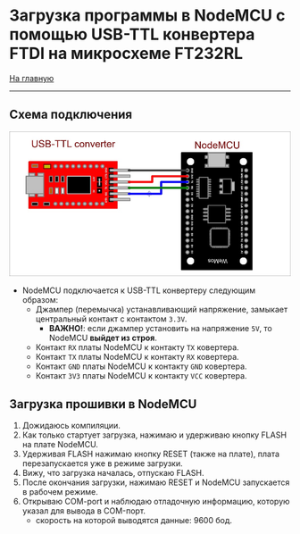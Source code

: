 # Загрузка программы в NodeMCU с помощью USB-TTL конвертера FTDI на микросхеме FT232RL
[На главную](../rear%20protective%20light.md)
___
## Схема подключения
![](../images/ftdi-to-nodemcu-connect-img.jpg)
- NodeMCU подключается к USB-TTL конвертеру следующим образом:
    - Джампер (перемычка) устанавливающий напряжение, замыкает центральный контакт с контактом `3.3V`.
        - __ВАЖНО!__: если джампер установить на напряжение `5V`, то NodeMCU __выйдет из строя__.
    - Контакт `RX` платы NodeMCU к контакту `TX` ковертера.
    - Контакт `TX` платы NodeMCU к контакту `RX` ковертера.
    - Контакт `GND` платы NodeMCU к контакту `GND` ковертера.
    - Контакт `3V3` платы NodeMCU к контакту `VCC` ковертера.

## Загрузка прошивки в NodeMCU
1. Дожидаюсь компиляции.
2. Как только стартует загрузка, нажимаю и удерживаю кнопку FLASH на плате NodeMCU.
3. Удерживая FLASH нажимаю кнопку RESET (также на плате), плата перезапускается уже в режиме загрузки.
4. Вижу, что загрузка началась, отпускаю FLASH.
5. После окончания загрузки, нажимаю RESET и NodeMCU запускается в рабочем режиме.
6. Открываю COM-port и наблюдаю отладочную информацию, которую указал для вывода в COM-порт.
    - скорость на которой выводятся данные: 9600 бод.


